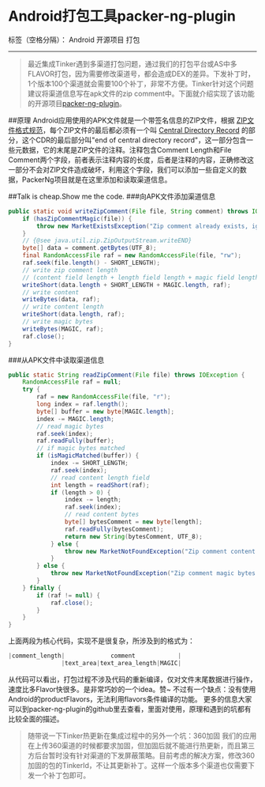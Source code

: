 # Android打包工具packer-ng-plugin


标签（空格分隔）： Android 开源项目 打包

---

>最近集成Tinker遇到多渠道打包问题，通过我们的打包平台或AS中多FLAVOR打包，因为需要修改渠道号，都会造成DEX的差异。下发补丁时，1个版本100个渠道就会需要100个补丁，非常不方便。Tinker针对这个问题建议将渠道信息写在apk文件的zip comment中。下面就介绍实现了该功能的开源项目[packer-ng-plugin](https://github.com/mcxiaoke/packer-ng-plugin)。

##原理
Android应用使用的APK文件就是一个带签名信息的ZIP文件，根据 [ZIP文件格式规范](https://pkware.cachefly.net/webdocs/casestudies/APPNOTE.TXT)，每个ZIP文件的最后都必须有一个叫 [Central Directory Record](https://users.cs.jmu.edu/buchhofp/forensics/formats/pkzip.html) 的部分，这个CDR的最后部分叫"end of central directory record"，这一部分包含一些元数据，它的末尾是ZIP文件的注释。注释包含Comment Length和File Comment两个字段，前者表示注释内容的长度，后者是注释的内容，正确修改这一部分不会对ZIP文件造成破坏，利用这个字段，我们可以添加一些自定义的数据，PackerNg项目就是在这里添加和读取渠道信息。

##Talk is cheap.Show me the code.
###向APK文件添加渠道信息
```java
public static void writeZipComment(File file, String comment) throws IOException {
    if (hasZipCommentMagic(file)) {
        throw new MarketExistsException("Zip comment already exists, ignore.");
    }
    // {@see java.util.zip.ZipOutputStream.writeEND}
    byte[] data = comment.getBytes(UTF_8);
    final RandomAccessFile raf = new RandomAccessFile(file, "rw");
    raf.seek(file.length() - SHORT_LENGTH);
    // write zip comment length
    // (content field length + length field length + magic field length)
    writeShort(data.length + SHORT_LENGTH + MAGIC.length, raf);
    // write content
    writeBytes(data, raf);
    // write content length
    writeShort(data.length, raf);
    // write magic bytes
    writeBytes(MAGIC, raf);
    raf.close();
}
```

###从APK文件中读取渠道信息
```java
public static String readZipComment(File file) throws IOException {
    RandomAccessFile raf = null;
    try {
        raf = new RandomAccessFile(file, "r");
        long index = raf.length();
        byte[] buffer = new byte[MAGIC.length];
        index -= MAGIC.length;
        // read magic bytes
        raf.seek(index);
        raf.readFully(buffer);
        // if magic bytes matched
        if (isMagicMatched(buffer)) {
            index -= SHORT_LENGTH;
            raf.seek(index);
            // read content length field
            int length = readShort(raf);
            if (length > 0) {
                index -= length;
                raf.seek(index);
                // read content bytes
                byte[] bytesComment = new byte[length];
                raf.readFully(bytesComment);
                return new String(bytesComment, UTF_8);
            } else {
                throw new MarketNotFoundException("Zip comment content not found");
            }
        } else {
            throw new MarketNotFoundException("Zip comment magic bytes not found");
        }
    } finally {
        if (raf != null) {
            raf.close();
        }
    }
}
```
上面两段为核心代码，实现不是很复杂，所涉及到的格式为：
```java
|comment_length|             comment            |
               |text_area|text_area_length|MAGIC|
```

从代码可以看出，打包过程不涉及代码的重新编译，仅对文件末尾数据进行操作，速度比多Flavor快很多。是非常巧妙的一个idea。赞~
不过有一个缺点：没有使用Android的productFlavors，无法利用flavors条件编译的功能。
更多的信息大家可以到packer-ng-plugin的github里去查看，里面对使用，原理和遇到的坑都有比较全面的描述。

>随带说一下Tinker热更新在集成过程中的另外一个坑：360加固
我们的应用在上传360渠道的时候都要求加固，但加固后就不能进行热更新，而且第三方后台暂时没有针对渠道的下发屏蔽策略。目前考虑的解决方案，修改360加固的包的TinkerId，不让其更新补丁。这样一个版本多个渠道也仅需要下发一个补丁包即可。